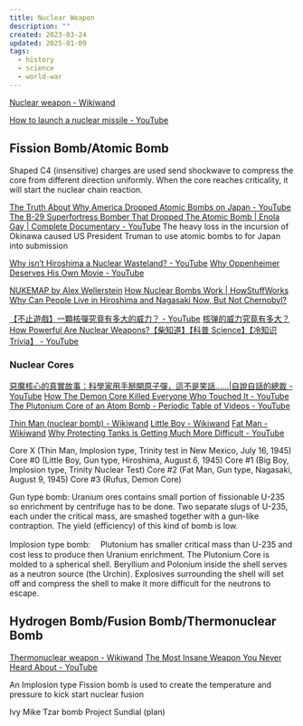 ```yaml
---
title: Nuclear Weapon
description: ""
created: 2023-03-24
updated: 2025-01-09
tags:
  - history
  - science
  - world-war
---
```


[Nuclear weapon - Wikiwand](https://www.wikiwand.com/en/nuclear%20bomb)

[How to launch a nuclear missile - YouTube](https://www.youtube.com/watch?v=7Wi8pjzsFD4)

## Fission Bomb/Atomic Bomb

Shaped C4 (insensitive) charges are used send shockwave to compress the core from different direction uniformly. When the core reaches criticality, it will start the nuclear chain reaction.

[The Truth About Why America Dropped Atomic Bombs on Japan - YouTube](https://www.youtube.com/watch?v=gOVCx4yiICM)
[The B-29 Superfortress Bomber That Dropped The Atomic Bomb | Enola Gay | Complete Documentary - YouTube](https://www.youtube.com/watch?v=a1UnKZI1csg)
The heavy loss in the incursion of Okinawa caused US President Truman to use atomic bombs to for Japan into submission

[Why isn’t Hiroshima a Nuclear Wasteland? - YouTube](https://www.youtube.com/watch?v=e3RRycSmd5A)
[Why Oppenheimer Deserves His Own Movie - YouTube](https://www.youtube.com/watch?v=Xzv84ZdtlE0)

[NUKEMAP by Alex Wellerstein](https://nuclearsecrecy.com/nukemap/)
[How Nuclear Bombs Work | HowStuffWorks](http://science.howstuffworks.com/nuclear-bomb.htm/printable)
[Why Can People Live in Hiroshima and Nagasaki Now, But Not Chernobyl?](http://www.todayifoundout.com/index.php/2013/10/can-people-live-hiroshima-nagasaki-now-chernobyl/)

[【不止遊戲】一顆核彈究竟有多大的威力？ - YouTube](https://www.youtube.com/watch?v=BMBm1l5KUKs)
[核弹的威力究竟有多大？How Powerful Are Nuclear Weapons?【柴知道】【科普 Science】【冷知识 Trivia】 - YouTube](https://www.youtube.com/watch?v=Ayo5lUGCJuA)

### Nuclear Cores

[惡魔核心的真實故事：科學家用手掰開原子彈，這不是笑話……|自說自話的總裁 - YouTube](https://www.youtube.com/watch?v=9MzcKz_CsMY)
[How The Demon Core Killed Everyone Who Touched It - YouTube](https://www.youtube.com/watch?v=rlywR2PNwCg)
[The Plutonium Core of an Atom Bomb - Periodic Table of Videos - YouTube](https://www.youtube.com/watch?v=QLZMzsRB86E)

[Thin Man (nuclear bomb) - Wikiwand](<https://www.wikiwand.com/en/Thin_Man_(nuclear_bomb)>)
[Little Boy - Wikiwand](https://www.wikiwand.com/en/Little_Boy)
[Fat Man - Wikiwand](https://www.wikiwand.com/en/Fat_Man)
[Why Protecting Tanks is Getting Much More Difficult - YouTube](https://www.youtube.com/watch?v=C4NmOss83XI)

Core X (Thin Man, Implosion type, Trinity test in New Mexico, July 16, 1945)
Core #0 (Little Boy, Gun type, Hiroshima, August 6, 1945)
Core #1 (Big Boy, Implosion type, Trinity Nuclear Test)
Core #2 (Fat Man, Gun type, Nagasaki, August 9, 1945)
Core #3 (Rufus, Demon Core)

Gun type bomb: Uranium ores contains small portion of fissionable U-235 so enrichment by centrifuge has to be done. Two separate slugs of U-235, each under the critical mass, are smashed together with a gun-like contraption. The yield (efficiency) of this kind of bomb is low.

Implosion type bomb:　 Plutonium has smaller critical mass than U-235 and cost less to produce then Uranium enrichment. The Plutonium Core is molded to a spherical shell. Beryllium and Polonium inside the shell serves as a neutron source (the Urchin). Explosives surrounding the shell will set off and compress the shell to make it more difficult for the neutrons to escape.

## Hydrogen Bomb/Fusion Bomb/Thermonuclear Bomb

[Thermonuclear weapon - Wikiwand](https://www.wikiwand.com/en/Thermonuclear_weapon)
[The Most Insane Weapon You Never Heard About - YouTube](https://www.youtube.com/watch?v=E55uSCO5D2w)

An Implosion type Fission bomb is used to create the temperature and pressure to kick start nuclear fusion

Ivy Mike
Tzar bomb
Project Sundial (plan)
